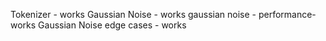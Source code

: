 Tokenizer - works
Gaussian Noise - works
gaussian noise - performance- works
Gaussian Noise edge cases - works